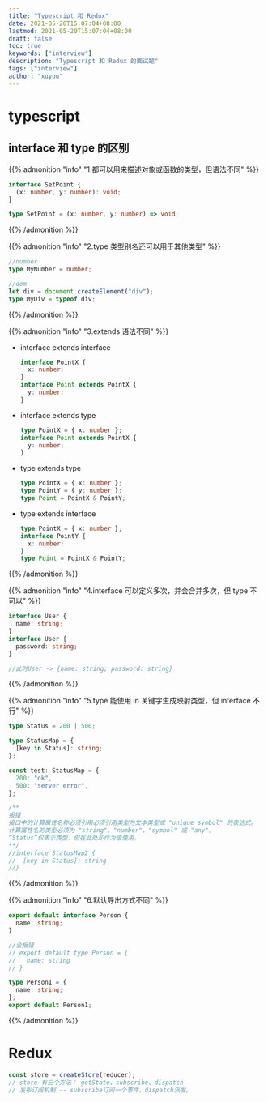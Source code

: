 ```yaml
---
title: "Typescript 和 Redux"
date: 2021-05-20T15:07:04+08:00
lastmod: 2021-05-20T15:07:04+08:00
draft: false
toc: true
keywords: ["interview"]
description: "Typescript 和 Redux 的面试题"
tags: ["interview"]
author: "xuyou"
---
```


# typescript

## interface 和 type 的区别

{{% admonition "info" "1.都可以用来描述对象或函数的类型，但语法不同" %}}

```ts
interface SetPoint {
  (x: number, y: number): void;
}

type SetPoint = (x: number, y: number) => void;
```

{{% /admonition %}}

{{% admonition "info" "2.type 类型别名还可以用于其他类型" %}}

```ts
//number
type MyNumber = number;

//dom
let div = document.createElement("div");
type MyDiv = typeof div;
```

{{% /admonition %}}

{{% admonition "info" "3.extends 语法不同" %}}

- interface extends interface
  ```ts
  interface PointX {
    x: number;
  }
  interface Point extends PointX {
    y: number;
  }
  ```
- interface extends type
  ```ts
  type PointX = { x: number };
  interface Point extends PointX {
    y: number;
  }
  ```
- type extends type
  ```ts
  type PointX = { x: number };
  type PointY = { y: number };
  type Point = PointX & PointY;
  ```
- type extends interface
  ```ts
  type PointX = { x: number };
  interface PointY {
    x: number;
  }
  type Point = PointX & PointY;
  ```

{{% /admonition %}}

{{% admonition "info" "4.interface 可以定义多次，并会合并多次，但 type 不可以" %}}

```ts
interface User {
  name: string;
}
interface User {
  password: string;
}

//此时User -> {name: string; password: string}
```

{{% /admonition %}}

{{% admonition "info" "5.type 能使用 in 关键字生成映射类型，但 interface 不行" %}}

```ts
type Status = 200 | 500;

type StatusMap = {
  [key in Status]: string;
};

const test: StatusMap = {
  200: "ok",
  500: "server error",
};

/**
报错 
接口中的计算属性名称必须引用必须引用类型为文本类型或 "unique symbol" 的表达式。
计算属性名的类型必须为 "string"、"number"、"symbol" 或 "any"。
“Status”仅表示类型，但在此处却作为值使用。
**/
//interface StatusMap2 {
//  [key in Status]: string
//}
```

{{% /admonition %}}

{{% admonition "info" "6.默认导出方式不同" %}}

```ts
export default interface Person {
  name: string;
}

//会报错
// export default type Person = {
//   name: string
// }

type Person1 = {
  name: string;
};
export default Person1;
```

{{% /admonition %}}

# Redux

```js
const store = createStore(reducer);
// store 有三个方法： getState、subscribe、dispatch
// 发布订阅机制 -- subscribe订阅一个事件，dispatch派发。
```
